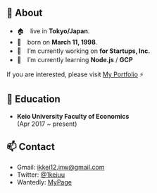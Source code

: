 <!-- ### Hi there 👋 -->

<!--
**ikkei12/ikkei12** is a ✨ _special_ ✨ repository because its `README.md` (this file) appears on your GitHub profile.

Here are some ideas to get you started:
-->
## 👤 About
- 🏠　live in **Tokyo/Japan**.  
- 🎂　born on **March 11, 1998**.    
- 🏢　I’m currently working on **for Startups, Inc.**  
- 🌱　I’m currently learning **Node.js** / **GCP**  

If you are interested, please visit [My Portfolio](https://1k-cove.com) ⚡️

## 🏫 Education  
- **Keio University Faculty of Economics**  
(Apr 2017 ~ present)  

## 📫 Contact
- Gmail: [ikkei12.inw@gmail.com](mailto:ikkei12.inw@gmail.com)  
- Twitter: [@1keiuu](https://twitter.com/1keiuu)  
- Wantedly: [MyPage](https://www.wantedly.com/id/keiu)  
